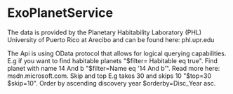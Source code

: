 # ExoPlanetService
The data is provided by the Planetary Habitability Laboratory (PHL) University of Puerto Rico at Arecibo and can be found here: phl.upr.edu 

The Api is using OData protocol that allows for logical querying capabilities. E.g if you want to find habitable planets "$filter= Habitable eq true". Find planet with name 14 And b "$filter=Name eq '14 And b’". Read more here: msdn.microsoft.com. Skip and top E.g takes 30 and skips 10 "$top=30 $skip=10". Order by ascending discovery year $orderby=Disc_Year asc.
